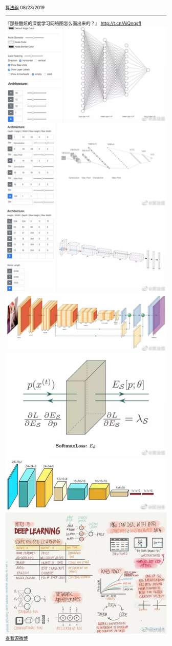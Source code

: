 [算法组](http://weibo.com/3183064657)
08/23/2019

* * *

『那些酷炫的深度学习网络图怎么画出来的？』
http://t.cn/AiQnqsfl ​
![image1.jpg](../_resources/image1.jpg)
![image2.jpg](../_resources/image2.jpg)
![image3.jpg](../_resources/image3.jpg)
![image4.jpg](../_resources/image4.jpg)
![image5.jpg](../_resources/image5.jpg)
![image6.jpg](../_resources/image6.jpg)
![image7.jpg](../_resources/image7.jpg)
[查看源微博](http://weibo.com/3183064657/I3w9CvFRW)